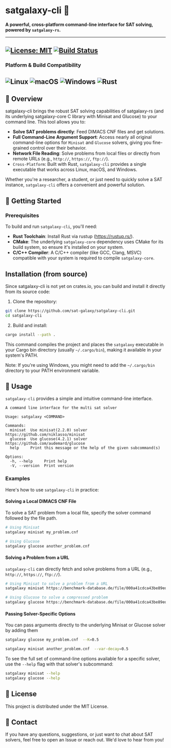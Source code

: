# satgalaxy-cli 🚀

**A powerful, cross-platform command-line interface for SAT solving, powered by `satgalaxy-rs`.**

 ---

[![License: MIT](https://img.shields.io/badge/License-MIT-yellow.svg)](https://opensource.org/licenses/MIT)
[![Build Status](https://img.shields.io/badge/Build-Passing-brightgreen)](https://github.com/your-username/satgalaxy-rs/actions) 
---
### Platform & Build Compatibility

![Linux](https://img.shields.io/badge/OS-Linux-informational?logo=linux&logoColor=white)
![macOS](https://img.shields.io/badge/OS-macOS-informational?logo=apple&logoColor=white)
![Windows](https://img.shields.io/badge/OS-Windows-informational?logo=windows&logoColor=white)
![Rust](https://img.shields.io/badge/Rust-informational?logo=rust&logoColor=white)
---

## 🌟 Overview

satgalaxy-cli brings the robust SAT solving capabilities of satgalaxy-rs (and its underlying satgalaxy-core C library with Minisat and Glucose) to your command line. This tool allows you to:

- **Solve SAT problems directly**: Feed DIMACS CNF files and get solutions.
- **Full Command-Line Argument Support**: Access nearly all original command-line options for `Minisat` and `Glucose` solvers, giving you fine-grained control over their behavior.
- **Network File Reading**: Solve problems from local files or directly from remote URLs (e.g., `http://`, `https://`, `ftp://`).
- `Cross-Platform`: Built with Rust, `satgalaxy-cli` provides a single executable that works across Linux, macOS, and Windows.

Whether you're a researcher, a student, or just need to quickly solve a SAT instance, `satgalaxy-cli` offers a convenient and powerful solution.

## 🚀 Getting Started

### Prerequisites

To build and run `satgalaxy-cli`, you'll need:

- **Rust Toolchain**: Install Rust via rustup (https://rustup.rs/).
- **CMake**: The underlying `satgalaxy-core` dependency uses CMake for its build system, so ensure it's installed on your system.
- **C/C++ Compiler**: A C/C++ compiler (like GCC, Clang, MSVC) compatible with your system is required to compile `satgalaxy-core`.

## Installation (from source)

Since satgalaxy-cli is not yet on crates.io, you can build and install it directly from its source code:

1. Clone the repository:
```bash
git clone https://github.com/sat-galaxy/satgalaxy-cli.git
cd satgalaxy-cli
```

2. Build and install:
```bash
cargo install --path .
```

This command compiles the project and places the `satgalaxy` executable in your Cargo bin directory (usually `~/.cargo/bin`), making it available in your system's PATH.

Note: If you're using Windows, you might need to add the `~/.cargo/bin` directory to your PATH environment variable.

## 📖 Usage

`satgalaxy-cli` provides a simple and intuitive command-line interface.

```
A command line interface for the multi sat solver

Usage: satgalaxy <COMMAND>

Commands:
  minisat  Use minisat(2.2.0) solver https://github.com/niklasso/minisat
  glucose  Use glucose(4.2.1) solver https://github.com/audemard/glucose
  help     Print this message or the help of the given subcommand(s)

Options:
  -h, --help     Print help
  -V, --version  Print version
```

### Examples

Here's how to use `satgalaxy-cli` in practice:

#### Solving a Local DIMACS CNF File

To solve a SAT problem from a local file, specify the solver command followed by the file path.
```bash
# Using Minisat
satgalaxy minisat my_problem.cnf

# Using Glucose
satgalaxy glucose another_problem.cnf
```
#### Solving a Problem from a URL

`satgalaxy-cli` can directly fetch and solve problems from a URL (e.g., `http://`, `https://`, `ftp://`).

```bash
# Using Minisat to solve a problem from a URL
satgalaxy minisat https://benchmark-database.de/file/000a41cdca43be89ed62ea3abf2d0b64?context=cnf

# Using Glucose to solve a compressed problem
satgalaxy glucose https://benchmark-database.de/file/000a41cdca43be89ed62ea3abf2d0b64?context=cnf
```

#### Passing Solver-Specific Options

You can pass arguments directly to the underlying Minisat or Glucose solver by adding them
```bash
satgalaxy glucose my_problem.cnf  --K=0.5

satgalaxy minisat another_problem.cnf  --var-decay=0.5
```

To see the full set of command-line options available for a specific solver, use the `--help` flag with that solver's subcommand:
```bash
satgalaxy minisat --help
satgalaxy glucose --help
```

## 📜 License

This project is distributed under the MIT License.

## 📧 Contact

If you have any questions, suggestions, or just want to chat about SAT solvers, feel free to open an Issue or reach out. We'd love to hear from you!